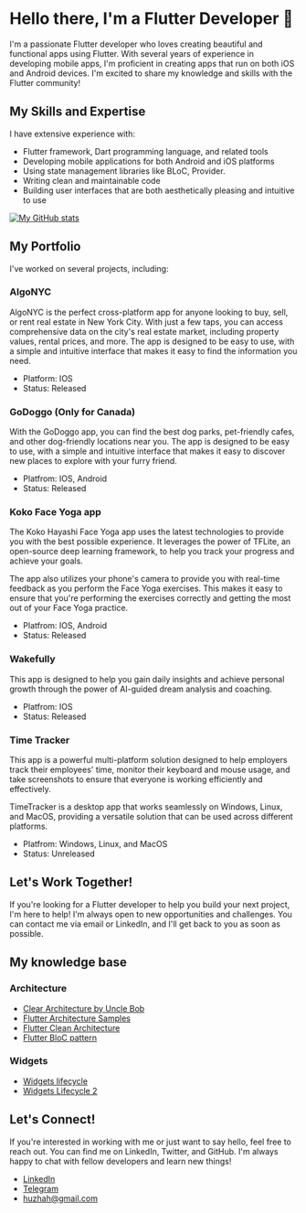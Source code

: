 # Hello there, I'm a Flutter Developer 👋
I'm a passionate Flutter developer who loves creating beautiful and functional apps using Flutter. With several years of experience in developing mobile apps, I'm proficient in creating apps that run on both iOS and Android devices. I'm excited to share my knowledge and skills with the Flutter community!

## My Skills and Expertise
I have extensive experience with:
- Flutter framework, Dart programming language, and related tools
- Developing mobile applications for both Android and iOS platforms
- Using state management libraries like BLoC, Provider.
- Writing clean and maintainable code
- Building user interfaces that are both aesthetically pleasing and intuitive to use

[![My GitHub stats](https://github-readme-stats.vercel.app/api?username=IliaKhuzhakhmetov)](https://github.com/anuraghazra/github-readme-stats)

## My Portfolio
I've worked on several projects, including:

### AlgoNYC
AlgoNYC is the perfect cross-platform app for anyone looking to buy, sell, or rent real estate in New York City. With just a few taps, you can access comprehensive data on the city's real estate market, including property values, rental prices, and more. The app is designed to be easy to use, with a simple and intuitive interface that makes it easy to find the information you need.

- Platform: IOS
- Status: Released 

### GoDoggo (Only for Canada)
With the GoDoggo app, you can find the best dog parks, pet-friendly cafes, and other dog-friendly locations near you. The app is designed to be easy to use, with a simple and intuitive interface that makes it easy to discover new places to explore with your furry friend.

- Platfrom: IOS, Android
- Status: Released

### Koko Face Yoga app

The Koko Hayashi Face Yoga app uses the latest technologies to provide you with the best possible experience. It leverages the power of TFLite, an open-source deep learning framework, to help you track your progress and achieve your goals.

The app also utilizes your phone's camera to provide you with real-time feedback as you perform the Face Yoga exercises. This makes it easy to ensure that you're performing the exercises correctly and getting the most out of your Face Yoga practice.

- Platfrom: IOS, Android
- Status: Released

### Wakefully
This app is designed to help you gain daily insights and achieve personal growth through the power of AI-guided dream analysis and coaching.

- Platfrom: IOS
- Status: Released

### Time Tracker 
This app is a powerful multi-platform solution designed to help employers track their employees' time, monitor their keyboard and mouse usage, and take screenshots to ensure that everyone is working efficiently and effectively.

TimeTracker is a desktop app that works seamlessly on Windows, Linux, and MacOS, providing a versatile solution that can be used across different platforms. 

- Platfrom: Windows, Linux, and MacOS
- Status: Unreleased

## Let's Work Together!
If you're looking for a Flutter developer to help you build your next project, I'm here to help! I'm always open to new opportunities and challenges. You can contact me via email or LinkedIn, and I'll get back to you as soon as possible.

## My knowledge base 

### Architecture
- [Clear Architecture by Uncle Bob](https://blog.cleancoder.com/uncle-bob/2012/08/13/the-clean-architecture.html)
- [Flutter Architecture Samples](https://github.com/brianegan/flutter_architecture_samples)
- [Flutter Clean Architecture](https://resocoder.com/category/tutorials/flutter/tdd-clean-architecture/)
- [Flutter BloC pattern](https://bloclibrary.dev/#/gettingstarted)

### Widgets
- [Widgets lifecycle](https://abhishekdoshi26.medium.com/widget-lifecycle-flutter-3db5d824d033)
- [Widgets Lifecycle 2](https://medium.flutterdevs.com/explore-widget-lifecycle-in-flutter-e36031c697d0)

## Let's Connect!
If you're interested in working with me or just want to say hello, feel free to reach out. You can find me on LinkedIn, Twitter, and GitHub. I'm always happy to chat with fellow developers and learn new things!
- [LinkedIn](https://www.linkedin.com/in/huzhahmetov/)
- [Telegram](https://t.me/huzhah)
- huzhah@gmail.com
